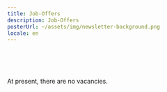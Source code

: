 ```yaml
---
title: Job-Offers
description: Job-Offers
posterUrl: ~/assets/img/newsletter-background.png
locale: en
---
```


<br>
<br>
<br>

<p>At present, there are no vacancies.</p>

<!--
<a href="#" aria-label="Click on the link to download the pdf" target="blank"> <v-icon>mdi-file-pdf-box theme--light red--text</v-icon> Recruitment of an English-speaking ... (M/V/X)</a>
-->
